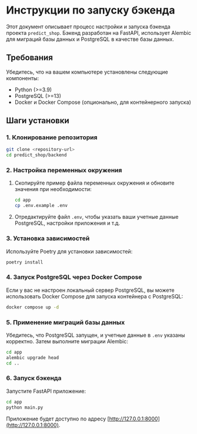 # Инструкции по запуску бэкенда

Этот документ описывает процесс настройки и запуска бэкенда проекта `predict_shop`. Бэкенд разработан на FastAPI, использует Alembic для миграций базы данных и PostgreSQL в качестве базы данных.

## Требования

Убедитесь, что на вашем компьютере установлены следующие компоненты:

- Python (>=3.9)
- PostgreSQL (>=13)
- Docker и Docker Compose (опционально, для контейнерного запуска)

## Шаги установки

### 1. Клонирование репозитория

```bash
git clone <repository-url>
cd predict_shop/backend
```

### 2. Настройка переменных окружения

1. Скопируйте пример файла переменных окружения и обновите значения при необходимости:

   ```bash
   cd app
   cp .env.example .env
   ```

2. Отредактируйте файл `.env`, чтобы указать ваши учетные данные PostgreSQL, настройки приложения и т.д.

### 3. Установка зависимостей

Используйте Poetry для установки зависимостей:

```bash
poetry install
```

### 4. Запуск PostgreSQL через Docker Compose

Если у вас не настроен локальный сервер PostgreSQL, вы можете использовать Docker Compose для запуска контейнера с PostgreSQL:

```bash
docker compose up -d
```

### 5. Применение миграций базы данных

Убедитесь, что PostgreSQL запущен, и учетные данные в `.env` указаны корректно. Затем выполните миграции Alembic:

```bash
cd app
alembic upgrade head
cd ..
```

### 6. Запуск бэкенда

Запустите FastAPI приложение:

```bash
cd app
python main.py
```

Приложение будет доступно по адресу [http://127.0.0.1:8000](http://127.0.0.1:8000).
